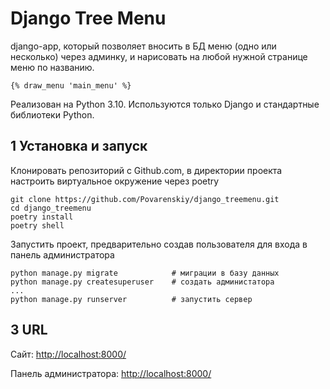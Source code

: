 # Django Tree Menu

django-app, который позволяет вносить в БД меню (одно или несколько) через админку, и нарисовать на любой нужной странице меню по названию.
````
{% draw_menu 'main_menu' %}
````
Реализован на Python 3.10. Используются только Django и стандартные библиотеки Python.


## 1 Установка и запуск

Клонировать репозиторий с Github.com, в директории проекта настроить виртуальное окружение через poetry 
````
git clone https://github.com/Povarenskiy/django_treemenu.git
cd django_treemenu
poetry install
poetry shell
````

Запустить проект, предварительно создав пользователя для входа в панель администратора 
````
python manage.py migrate            # миграции в базу данных
python manage.py createsuperuser    # создать администатора
...
python manage.py runserver          # запустить сервер
````

## 3 URL

Сайт: [http://localhost:8000/](http://localhost:8000/) 

Панель администратора: [http://localhost:8000/](http://localhost:8000/admin/) 
